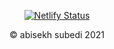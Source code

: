 <div align="center">

[![Netlify Status](https://api.netlify.com/api/v1/badges/36d1c342-99b8-41d0-86c7-2b622f8c2290/deploy-status)](https://app.netlify.com/sites/optimistic-almeida-3452c2/deploys)

</div>





<p align="center">&copy; abisekh subedi 2021
</p>
